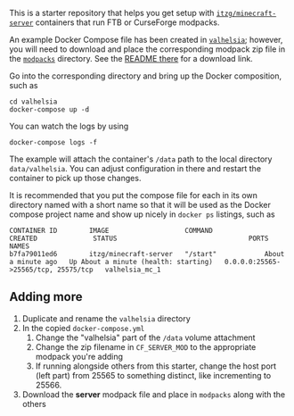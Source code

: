 This is a starter repository that helps you get setup with [`itzg/minecraft-server`](https://hub.docker.com/repository/docker/itzg/minecraft-server) containers that run FTB or CurseForge modpacks.

An example Docker Compose file has been created in [`valhelsia`](valhelsia); however, you will need to download and place the corresponding modpack zip file in the [`modpacks`](modpacks) directory. See the [README there](modpacks/README.md) for a download link.

Go into the corresponding directory and bring up the Docker composition, such as

```
cd valhelsia
docker-compose up -d
```

You can watch the logs by using
```
docker-compose logs -f
```

The example will attach the container's `/data` path to the local directory `data/valhelsia`. You can adjust configuration in there and restart the container to pick up those changes.

It is recommended that you put the compose file for each in its own directory named with a short name so that it will be used as the Docker compose project name and show up nicely in `docker ps` listings, such as

```
CONTAINER ID        IMAGE                   COMMAND             CREATED              STATUS                                 PORTS                                 NAMES
b7fa79011ed6        itzg/minecraft-server   "/start"            About a minute ago   Up About a minute (health: starting)   0.0.0.0:25565->25565/tcp, 25575/tcp   valhelsia_mc_1
```

## Adding more

1. Duplicate and rename the `valhelsia` directory
2. In the copied `docker-compose.yml`
   1. Change the "valhelsia" part of the `/data` volume attachment
   2. Change the zip filename in `CF_SERVER_MOD` to the appropriate modpack you're adding
   3. If running alongside others from this starter, change the host port (left part) from 25565 to something distinct, like incrementing to 25566.
3. Download the **server** modpack file and place in `modpacks` along with the others
